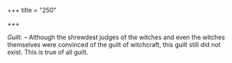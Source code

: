 +++
title = "250"

+++

*Guilt.* – Although the shrewdest judges of the witches and even the witches themselves were convinced of the guilt of witchcraft, this guilt still did not exist. This is true of all guilt.


